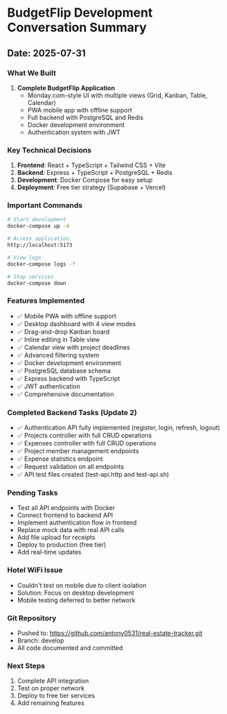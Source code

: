# BudgetFlip Development Conversation Summary

## Date: 2025-07-31

### What We Built
1. **Complete BudgetFlip Application**
   - Monday.com-style UI with multiple views (Grid, Kanban, Table, Calendar)
   - PWA mobile app with offline support
   - Full backend with PostgreSQL and Redis
   - Docker development environment
   - Authentication system with JWT

### Key Technical Decisions
1. **Frontend**: React + TypeScript + Tailwind CSS + Vite
2. **Backend**: Express + TypeScript + PostgreSQL + Redis
3. **Development**: Docker Compose for easy setup
4. **Deployment**: Free tier strategy (Supabase + Vercel)

### Important Commands
```bash
# Start development
docker-compose up -d

# Access application
http://localhost:5173

# View logs
docker-compose logs -f

# Stop services
docker-compose down
```

### Features Implemented
- ✅ Mobile PWA with offline support
- ✅ Desktop dashboard with 4 view modes
- ✅ Drag-and-drop Kanban board
- ✅ Inline editing in Table view
- ✅ Calendar view with project deadlines
- ✅ Advanced filtering system
- ✅ Docker development environment
- ✅ PostgreSQL database schema
- ✅ Express backend with TypeScript
- ✅ JWT authentication
- ✅ Comprehensive documentation

### Completed Backend Tasks (Update 2)
- ✅ Authentication API fully implemented (register, login, refresh, logout)
- ✅ Projects controller with full CRUD operations
- ✅ Expenses controller with full CRUD operations
- ✅ Project member management endpoints
- ✅ Expense statistics endpoint
- ✅ Request validation on all endpoints
- ✅ API test files created (test-api.http and test-api.sh)

### Pending Tasks
- Test all API endpoints with Docker
- Connect frontend to backend API
- Implement authentication flow in frontend
- Replace mock data with real API calls
- Add file upload for receipts
- Deploy to production (free tier)
- Add real-time updates

### Hotel WiFi Issue
- Couldn't test on mobile due to client isolation
- Solution: Focus on desktop development
- Mobile testing deferred to better network

### Git Repository
- Pushed to: https://github.com/antony0531/real-estate-tracker.git
- Branch: develop
- All code documented and committed

### Next Steps
1. Complete API integration
2. Test on proper network
3. Deploy to free tier services
4. Add remaining features